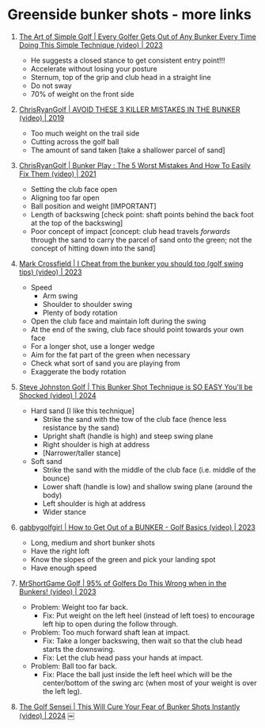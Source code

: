 # Greenside bunker shots - more links


1. [The Art of Simple Golf | Every Golfer Gets Out of Any Bunker Every Time Doing This Simple Technique (video) | 2023](https://www.youtube.com/watch?v=k4AsDHJpzu4)
   - He suggests a closed stance to get consistent entry point!!!
   - Accelerate without losing your posture
   - Sternum, top of the grip and club head in a straight line
   - Do not sway
   - 70% of weight on the front side

1. [ChrisRyanGolf | AVOID THESE 3 KILLER MISTAKES IN THE BUNKER (video) | 2019](https://www.youtube.com/watch?v=U_kfhg4mBZM)
   - Too much weight on the trail side
   - Cutting across the golf ball
   - The amount of sand taken [take a shallower parcel of sand]

1. [ChrisRyanGolf | Bunker Play : The 5 Worst Mistakes And How To Easily Fix Them (video) | 2021](https://www.youtube.com/watch?v=VDZapXxnnlo)
   - Setting the club face open
   - Aligning too far open
   - Ball position and weight [IMPORTANT]
   - Length of backswing [check point: shaft points behind the back foot at the top of the backswing]
   - Poor concept of impact [concept: club head travels *forwards* through the sand to carry the parcel
     of sand onto the green; not the concept of hitting down into the sand]

1. [Mark Crossfield | I Cheat from the bunker you should too (golf swing tips) (video) | 2023](https://www.youtube.com/watch?v=mN7AH1bJ0WM)
   - Speed
     * Arm swing
     * Shoulder to shoulder swing
     * Plenty of body rotation
   - Open the club face and maintain loft during the swing
   - At the end of the swing, club face should point towards your own face
   - For a longer shot, use a longer wedge
   - Aim for the fat part of the green when necessary
   - Check what sort of sand you are playing from
   - Exaggerate the body rotation

1. [Steve Johnston Golf | This Bunker Shot Technique is SO EASY You'll be Shocked (video) | 2024](https://www.youtube.com/watch?v=Vw7kMe9Cu3Y)
   - Hard sand [I like this technique]
     * Strike the sand with the tow of the club face (hence less resistance by the sand)
     * Upright shaft (handle is high) and steep swing plane
     * Right shoulder is high at address
     * [Narrower/taller stance]
   - Soft sand
     * Strike the sand with the middle of the club face (i.e. middle of the bounce)
     * Lower shaft (handle is low) and shallow swing plane (around the body)
     * Left shoulder is high at address
     * Wider stance

1. [gabbygolfgirl | How to Get Out of a BUNKER - Golf Basics (video) | 2023](https://www.youtube.com/watch?v=Bzd_NS8l2bA)
   - Long, medium and short bunker shots
   - Have the right loft
   - Know the slopes of the green and pick your landing spot
   - Have enough speed

1. [MrShortGame Golf | 95% of Golfers Do This Wrong when in the Bunkers! (video) | 2023](https://www.youtube.com/watch?v=ivle23paCQk)
   - Problem: Weight too far back.
     * Fix: Put weight on the left heel (instead of left toes) to encourage left hip to open during the follow through.
   - Problem: Too much forward shaft lean at impact.
     * Fix: Take a longer backswing, then wait so that the club head starts the downswing.
     * Fix: Let the club head pass your hands at impact.
   - Problem: Ball too far back.
     * Fix: Place the ball just inside the left heel which will be the center/bottom of the swing arc (when most of your weight is over the left leg).

1. [The Golf Sensei | This Will Cure Your Fear of Bunker Shots Instantly (video) | 2024](https://www.youtube.com/watch?v=e_n5JsNeokA)
￼
